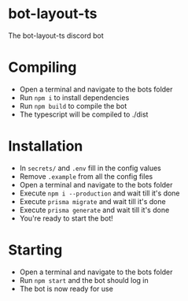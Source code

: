 # bot-layout-ts

The bot-layout-ts discord bot

# Compiling

* Open a terminal and navigate to the bots folder
* Run `npm i` to install dependencies
* Run `npm build` to compile the bot
* The typescript will be compiled to ./dist

# Installation

* In `secrets/` and `.env` fill in the config values
* Remove `.example` from all the config files
* Open a terminal and navigate to the bots folder
* Execute `npm i --production` and wait till it's done
* Execute `prisma migrate` and wait till it's done
* Execute `prisma generate` and wait till it's done
* You're ready to start the bot!

# Starting

* Open a terminal and navigate to the bots folder
* Run `npm start` and the bot should log in
* The bot is now ready for use
